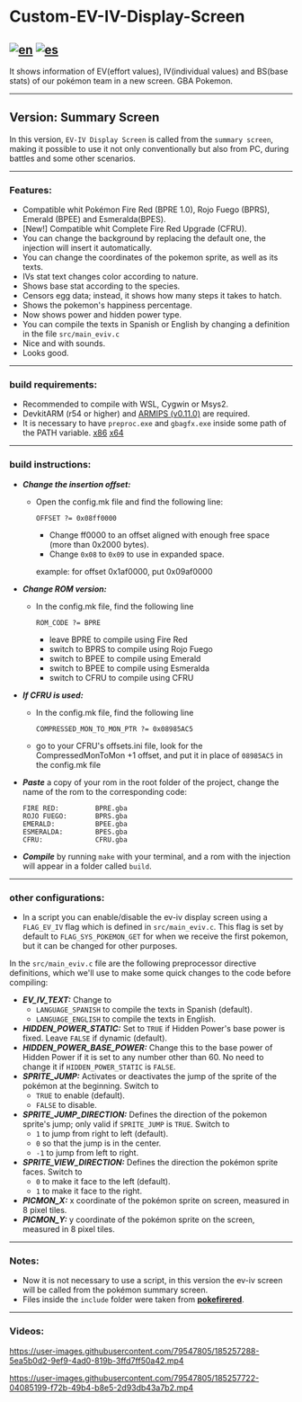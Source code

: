 # Custom-EV-IV-Display-Screen
[![en](https://img.shields.io/badge/lang-en-red.svg)](https://github.com/Acimut/Custom-EV-IV-Display-Screen/blob/SummaryScreen/README.en.md)
[![es](https://img.shields.io/badge/lang-es-yellow.svg)](https://github.com/Acimut/Custom-EV-IV-Display-Screen/blob/SummaryScreen/README.md)
-

It shows information of EV(effort values), IV(individual values) and BS(base stats) of our pokémon team in a new screen. GBA Pokemon.
***

## Version: Summary Screen
In this version, `EV-IV Display Screen` is called from the `summary screen`, making it possible to use it not only conventionally but also from PC, during battles and some other scenarios.
***

### **Features:**
+ Compatible whit Pokémon Fire Red (BPRE 1.0), Rojo Fuego (BPRS), Emerald (BPEE) and Esmeralda(BPES).
+ [New!] Compatible whit Complete Fire Red Upgrade (CFRU).
+ You can change the background by replacing the default one, the injection will insert it automatically.
+ You can change the coordinates of the pokemon sprite, as well as its texts.
+ IVs stat text changes color according to nature.
+ Shows base stat according to the species.
+ Censors egg data; instead, it shows how many steps it takes to hatch.
+ Shows the pokemon's happiness percentage.
+ Now shows power and hidden power type.
+ You can compile the texts in Spanish or English by changing a definition in the file `src/main_eviv.c`
+ Nice and with sounds.
+ Looks good.
***

### **build requirements:**
+ Recommended to compile with WSL, Cygwin or Msys2.
+ DevkitARM (r54 or higher) and [ARMIPS (v0.11.0)](https://github.com/Kingcom/armips/releases/download/v0.11.0/armips-v0.11.0-windows-x86.7z) are required.
+ It is necessary to have `preproc.exe` and `gbagfx.exe` inside some path of the PATH variable. [x86](https://www.mediafire.com/file/v1w09jxv9e0f5df/gba-tools_x86.rar/file) [x64](https://www.mediafire.com/file/sdnyh09nbggye1r/gba-tools.rar/file)
***

### **build instructions:**
+ ***Change the insertion offset:*** 
   + Open the config.mk file and find the following line: 

      `OFFSET ?= 0x08ff0000`

      + Change ff0000 to an offset aligned with enough free space (more than 0x2000 bytes).
      + Change `0x08` to `0x09` to use in expanded space.

      example: for offset 0x1af0000, put 0x09af0000


+ ***Change ROM version:***
   + In the config.mk file, find the following line

      `ROM_CODE ?= BPRE`

      + leave BPRE to compile using Fire Red
      + switch to BPRS to compile using Rojo Fuego
      + switch to BPEE to compile using Emerald
      + switch to BPEE to compile using Esmeralda
      + switch to CFRU to compile using CFRU


+ ***If CFRU is used:***
   + In the config.mk file, find the following line

      `COMPRESSED_MON_TO_MON_PTR ?= 0x08985AC5`

   + go to your CFRU's offsets.ini file, look for the CompressedMonToMon +1 offset, and put it in place of `08985AC5` in the config.mk file

+ ***Paste*** a copy of your rom in the root folder of the project, change the name of the rom to the corresponding code:

      FIRE RED:         BPRE.gba
      ROJO FUEGO:       BPRS.gba
      EMERALD:          BPEE.gba
      ESMERALDA:        BPES.gba
      CFRU:             CFRU.gba

+ ***Compile*** by running `make` with your terminal, and a rom with the injection will appear in a folder called `build`.
***

### **other configurations:**
+ In a script you can enable/disable the ev-iv display screen using a `FLAG_EV_IV` flag which is defined in `src/main_eviv.c`. This flag is set by default to `FLAG_SYS_POKEMON_GET` for when we receive the first pokemon, but it can be changed for other purposes.

In the `src/main_eviv.c` file are the following preprocessor directive definitions, which we'll use to make some quick changes to the code before compiling:
+ ***EV_IV_TEXT:*** Change to
    + `LANGUAGE_SPANISH` to compile the texts in Spanish (default).
    + `LANGUAGE_ENGLISH` to compile the texts in English.
+ ***HIDDEN_POWER_STATIC:*** Set to `TRUE` if Hidden Power's base power is fixed. Leave `FALSE` if dynamic (default).
+ ***HIDDEN_POWER_BASE_POWER:*** Change this to the base power of Hidden Power if it is set to any number other than 60. No need to change it if `HIDDEN_POWER_STATIC` is `FALSE`.
+ ***SPRITE_JUMP:*** Activates or deactivates the jump of the sprite of the pokémon at the beginning. Switch to
    + `TRUE` to enable (default).
    + `FALSE` to disable.
+ ***SPRITE_JUMP_DIRECTION:*** Defines the direction of the pokemon sprite's jump; only valid if `SPRITE_JUMP` is `TRUE`. Switch to
    + `1` to jump from right to left (default).
    + `0` so that the jump is in the center.
    + `-1` to jump from left to right.
+ ***SPRITE_VIEW_DIRECTION:*** Defines the direction the pokémon sprite faces. Switch to
    + `0` to make it face to the left (default).
    + `1` to make it face to the right.
+ ***PICMON_X:*** x coordinate of the pokémon sprite on screen, measured in 8 pixel tiles.
+ ***PICMON_Y:*** y coordinate of the pokémon sprite on the screen, measured in 8 pixel tiles.

***

### **Notes:**
+ Now it is not necessary to use a script, in this version the ev-iv screen will be called from the pokémon summary screen.
+ Files inside the `include` folder were taken from [**pokefirered**](https://github.com/pret/pokefirered).
***

### **Videos:**

https://user-images.githubusercontent.com/79547805/185257288-5ea5b0d2-9ef9-4ad0-819b-3ffd7ff50a42.mp4


https://user-images.githubusercontent.com/79547805/185257722-04085199-f72b-49b4-b8e5-2d93db43a7b2.mp4

